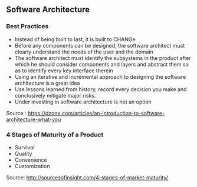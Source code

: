 ## Software Architecture 

### Best Practices

- Instead of being built to last, it is built to CHANGe
- Before any components can be designed, the software architect must clearly understand the needs of the user and the domain
- The software architect must identify the subsystems in the product after which he should consider components and layers and abstract them so as to identify every key interface therein
- Using an iterative and incremental approach to designing the software architecture is a great idea
- Use lessons learned from history, record every decision you make and conclusively mitigate major risks.
- Under investing in software architecture is not an option

Source : https://dzone.com/articles/an-introduction-to-software-architecture-what-you

### 4 Stages of Maturity of a Product

- Survival
- Quality
- Convenience
- Customization

Source: http://sourcesofinsight.com/4-stages-of-market-maturity/

